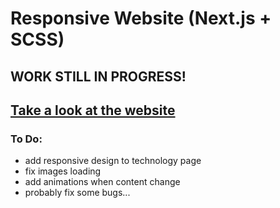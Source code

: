 # Responsive Website (Next.js + SCSS)

## WORK STILL IN PROGRESS!

## [Take a look at the website](https://space-tourism-next.netlify.app)

### To Do:

- add responsive design to technology page
- fix images loading
- add animations when content change
- probably fix some bugs...
